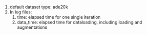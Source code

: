 1. default dataset type: ade20k
2. In log files: 
    1. time: elapsed time for one single iteration
    2. data_time: elapsed time for dataloading, including loading and augmentations